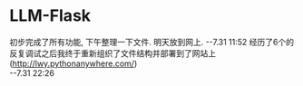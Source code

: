 # LLM-Flask
初步完成了所有功能, 下午整理一下文件. 明天放到网上.
                                                                                                                                             --7.31  11:52 
经历了6个的反复调试之后我终于重新组织了文件结构并部署到了网站上(http://lwy.pythonanywhere.com/)      
                                                                                                                                             --7.31  22:26 
